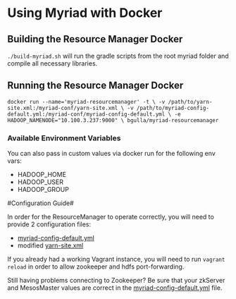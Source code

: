 # Using Myriad with Docker #

## Building the Resource Manager Docker

`./build-myriad.sh` will run the gradle scripts from the root myriad folder and compile all necessary libraries.

## Running the Resource Manager Docker

`docker run --name='myriad-resourcemanager' -t \ -v /path/to/yarn-site.xml:/myriad-conf/yarn-site.xml \ -v /path/to/myriad-config-default.yml:/myriad-conf/myriad-config-default.yml \ -e HADOOP_NAMENODE="10.100.3.237:9000" \ bgulla/myriad-resourcemanager`

### Available Environment Variables
You can also pass in custom values via docker run for the following env vars: 
* HADOOP_HOME
* HADOOP_USER
* HADOOP_GROUP

#Configuration Guide#

In order for the ResourceManager to operate correctly, you will need to provide 2 configuration files:

* [myriad-config-default.yml](https://github.com/mesos/myriad/blob/phase1/src/main/resources/myriad-config-default.yml)
* modified [yarn-site.xml](https://github.com/mesos/myriad/blob/phase1/docs/myriad-dev.md)

If you already had a working Vagrant instance, you will need to run `vagrant reload` in order to allow zookeeper and hdfs port-forwarding.

Still having problems connecting to Zookeeper? Be sure that your zkServer and MesosMaster values are correct in the [myriad-config-default.yml](https://github.com/mesos/myriad/blob/phase1/src/main/resources/myriad-config-default.yml) file.
